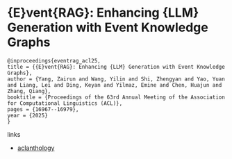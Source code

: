 # {E}vent{RAG}: Enhancing {LLM} Generation with Event Knowledge Graphs

```
@inproceedings{eventrag_acl25,
title = {{E}vent{RAG}: Enhancing {LLM} Generation with Event Knowledge Graphs},
author = {Yang, Zairun and Wang, Yilin and Shi, Zhengyan and Yao, Yuan and Liang, Lei and Ding, Keyan and Yilmaz, Emine and Chen, Huajun and Zhang, Qiang},
booktitle = {Proceedings of the 63rd Annual Meeting of the Association for Computational Linguistics (ACL)},
pages = {16967--16979},
year = {2025}
}
```

links
- [aclanthology](https://aclanthology.org/2025.acl-long.830/)
